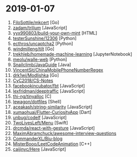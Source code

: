 # 2019-01-07

1. [FiloSottile/mkcert](https://github.com/FiloSottile/mkcert "A simple zero-config tool to make locally trusted development certificates with any names you'd like.") [Go]
2. [zadam/trilium](https://github.com/zadam/trilium "Build your personal knowledge base with Trilium Notes") [JavaScript]
3. [yyx990803/build-your-own-mint](https://github.com/yyx990803/build-your-own-mint "Build your own personal finance analytics using Plaid, Google Sheets and CircleCI.") [HTML]
4. [testerSunshine/12306](https://github.com/testerSunshine/12306 "12306智能刷票，订票") [Python]
5. [ecthros/uncaptcha2](https://github.com/ecthros/uncaptcha2 "defeating the latest version of ReCaptcha with 91% accuracy") [Python]
6. [windmilleng/tilt](https://github.com/windmilleng/tilt "Local Kubernetes development with no stress") [Go]
7. [trekhleb/homemade-machine-learning](https://github.com/trekhleb/homemade-machine-learning "🤖 Python examples of popular machine learning algorithms with interactive Jupyter demos and math being explained") [JupyterNotebook]
8. [meolu/walle-web](https://github.com/meolu/walle-web "walle - 瓦力 开源项目代码部署平台") [Python]
9. [Snailclimb/JavaGuide](https://github.com/Snailclimb/JavaGuide "【Java学习+面试指南】 一份涵盖大部分Java程序员所需要掌握的核心知识。") [Java]
10. [VincentSit/ChinaMobilePhoneNumberRegex](https://github.com/VincentSit/ChinaMobilePhoneNumberRegex "Regular expressions that match the mobile phone number in mainland China. / 一组匹配中国大陆手机号码的正则表达式。") 
11. [drk1wi/Modlishka](https://github.com/drk1wi/Modlishka "Modlishka. Reverse Proxy. Phishing NG.") [Go]
12. [CyC2018/CS-Notes](https://github.com/CyC2018/CS-Notes "📚 Computer Science Learning Notes") 
13. [facebookincubator/fbt](https://github.com/facebookincubator/fbt "A JavaScript Internationalization Framework") [JavaScript]
14. [lexfridman/deeptraffic](https://github.com/lexfridman/deeptraffic "DeepTraffic is a deep reinforcement learning competition, part of the MIT Deep Learning series.") [JavaScript]
15. [thi-ng/tinyalloc](https://github.com/thi-ng/tinyalloc "malloc / free replacement for unmanaged, linear memory situations (e.g. WASM, embedded devices...)") [C]
16. [lewagon/dotfiles](https://github.com/lewagon/dotfiles "Default configuration for Le Wagon's students") [Shell]
17. [aceakash/string-similarity](https://github.com/aceakash/string-similarity "Finds degree of similarity between two strings, based on Dice's Coefficient, which is mostly better than Levenshtein distance.") [JavaScript]
18. [xumaohuai/Flutter-CuriosityApp](https://github.com/xumaohuai/Flutter-CuriosityApp "Flutter高仿好奇心日报") [Dart]
19. [unbug/codelf](https://github.com/unbug/codelf "Best GitHub stars, repositories tagger and organizer. Search over projects from Github, Bitbucket, Google Code, Codeplex, Sourceforge, Fedora Project, GitLab to find real-world usage variable names") [JavaScript]
20. [TwoLivesLeft/Menu](https://github.com/TwoLivesLeft/Menu "The iOS Menu") [Swift]
21. [drcmda/react-with-gesture](https://github.com/drcmda/react-with-gesture "👇Bread n butter utility for component-tied mouse/touch gestures in React") [JavaScript]
22. [MaximAbramchuck/awesome-interview-questions](https://github.com/MaximAbramchuck/awesome-interview-questions "A curated awesome list of lists of interview questions. Feel free to contribute! 🎓") 
23. [CommanderXL/Biu-blog](https://github.com/CommanderXL/Biu-blog "个人博客") 
24. [MisterBooo/LeetCodeAnimation](https://github.com/MisterBooo/LeetCodeAnimation "Demonstrate all the questions on LeetCode in the form of animation.（用动画的形式呈现解LeetCode题目的思路）") [C++]
25. [caijinyc/Here](https://github.com/caijinyc/Here "Here Music 一个使用 Electron + React 开发的音乐客户端") [JavaScript]
